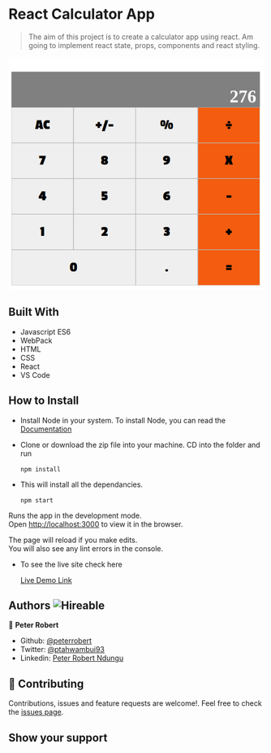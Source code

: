 # React Calculator App

> The aim of this project is to create a calculator app using react. Am going to implement react state, props, components and react styling.


![screenshot](calculator.jpg)


## Built With

- Javascript ES6
- WebPack
- HTML
- CSS
- React
- VS Code


## How to Install

- Install Node in your system. To install Node, you can read the [Documentation](https://nodejs.org/en/download/package-manager/)
- Clone or download the zip file into your machine. CD into the folder and run

    ``` 
   npm install

    ``` 
- This will install all the dependancies.

  ``` 
  npm start

   ``` 

Runs the app in the development mode.\
Open [http://localhost:3000](http://localhost:3000) to view it in the browser.

The page will reload if you make edits.\
You will also see any lint errors in the console.


- To see the live site check here

   [Live Demo Link](https://calculatorrobizo.herokuapp.com/)


## Authors  ![Hireable](https://img.shields.io/badge/HIREABLE-YES-yellowgreen&?style=for-the-badge)

👤 **Peter Robert**

- Github: [@peterrobert](https://github.com/peterrobert)
- Twitter: [@ptahwambui93](https://twitter.com/Ptahwambui93)
- Linkedin: [Peter Robert Ndungu](https://www.linkedin.com/in/peter-rob-ndungu/)


## 🤝 Contributing

Contributions, issues and feature requests are welcome!. Feel free to check the [issues page](issues/).

## Show your support


